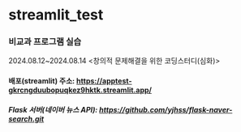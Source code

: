 # streamlit_test
### 비교과 프로그램 실습
2024.08.12~2024.08.14 <창의적 문제해결을 위한 코딩스터디(심화)>
#### 배포(streamlit) 주소: https://apptest-gkrcngduubopuqkez9hktk.streamlit.app/
##### Flask 서버(네이버 뉴스 API): https://github.com/yjhss/flask-naver-search.git
